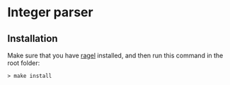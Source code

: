 # Integer parser

## Installation

Make sure that you have [ragel](http://www.colm.net/open-source/ragel/) installed, and then run this command in the root folder:

```shell
> make install
```
